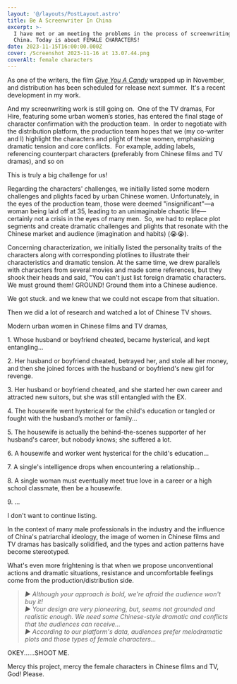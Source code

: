 ```yaml
---
layout: '@/layouts/PostLayout.astro'
title: Be A Screenwriter In China
excerpt: >-
  I have met or am meeting the problems in the process of screenwriting in
  China. Today is about FEMALE CHARACTERS! 
date: 2023-11-15T16:00:00.000Z
cover: /Screenshot 2023-11-16 at 13.07.44.png
coverAlt: female characters
---
```


As one of the writers, the film *[Give You A Candy](https://www.imdb.com/title/tt29803632/?ref_=nv_sr_srsg_0_tt_2_nm_0_q_send%2520you%2520a%2520candy%2520 "give you a candy")* wrapped up in November, and distribution has been scheduled for release next summer.  It's a recent development in my work.

And my screenwriting work is still going on.  One of the TV dramas, For Hire, featuring some urban women’s stories, has entered the final stage of character confirmation with the production team.  In order to negotiate with the distribution platform, the production team hopes that we (my co-writer and I) highlight the characters and plight of these women, emphasizing dramatic tension and core conflicts.  For example, adding labels, referencing counterpart characters (preferably from Chinese films and TV dramas), and so on

This is truly a big challenge for us!

Regarding the characters' challenges, we initially listed some modern challenges and plights faced by urban Chinese women. Unfortunately, in the eyes of the production team, those were deemed "insignificant"—a woman being laid off at 35, leading to an unimaginable chaotic life—certainly not a crisis in the eyes of many men.  So, we had to replace plot segments and create dramatic challenges and plights that resonate with the Chinese market and audience (imagination and habits) (😭😭).

Concerning characterization, we initially listed the personality traits of the characters along with corresponding plotlines to illustrate their characteristics and dramatic tension. At the same time, we drew parallels with characters from several movies and made some references, but they shook their heads and said, "You can't just list foreign dramatic characters. We must ground them! GROUND! Ground them into a Chinese audience.

We got stuck. and we knew that we could not escape from that situation.

Then we did a lot of research and watched a lot of Chinese TV shows.

Modern urban women in Chinese films and TV dramas,

1\. Whose husband or boyfriend cheated, became hysterical, and kept entangling...

2\. Her husband or boyfriend cheated, betrayed her, and stole all her money, and then she joined forces with the husband or boyfriend's new girl for revenge.

3. Her husband or boyfriend cheated, and she started her own career and attracted new suitors, but she was still entangled with the EX.

4\. The housewife went hysterical for the child's education or tangled or fought with the husband’s mother or family...

5\. The housewife is actually the behind-the-scenes supporter of her husband's career, but nobody knows; she suffered a lot.

6\. A housewife and worker went hysterical for the child's education...

7\. A single's intelligence drops when encountering a relationship...

8\. A single woman must eventually meet true love in a career or a high school classmate, then be a housewife.

9\. ...

I don't want to continue listing.

In the context of many male professionals in the industry and the influence of China's patriarchal ideology, the image of women in Chinese films and TV dramas has basically solidified, and the types and action patterns have become stereotyped.

What's even more frightening is that when we propose unconventional actions and dramatic situations, resistance and uncomfortable feelings come from the production/distribution side.

> *▶️ Although your approach is bold, we're afraid the audience won't buy it!*\
> *▶️ Your design are very pioneering, but, seems not grounded and realistic enough.   We need some Chinese-style dramatic and conflicts that the audiences can receive...*\
> *▶️ According to our platform's data, audiences prefer melodramatic plots and those types of female characters...*

OKEY......SHOOT ME.

Mercy this project, mercy the female characters in Chinese films and TV, God! Please.
